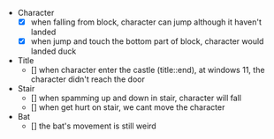 - Character
  - [x] when falling from block, character can jump although it haven't landed
  - [x] when jump and touch the bottom part of block, character would landed duck
- Title
  - [] when character enter the castle (title::end), at windows 11, the character didn't reach the door
- Stair
  - [] when spamming up and down in stair, character will fall
  - [] when get hurt on stair, we cant move the character
- Bat
  - [] the bat's movement is still weird